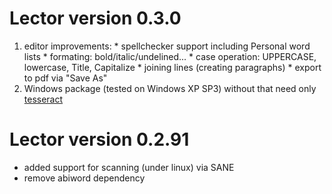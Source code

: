 # Lector version 0.3.0 #

  1. editor improvements:
    * spellchecker support including Personal word lists
    * formating: bold/italic/undelined...
    * case operation: UPPERCASE, lowercase, Title, Capitalize
    * joining lines (creating paragraphs)
    * export to pdf via "Save As"
  1. Windows package (tested on Windows XP SP3) without that need only [tesseract](http://tesseract-ocr.googlecode.com/files/tesseract-ocr-setup-3.01-1.exe)

# Lector version 0.2.91 #
  * added support for scanning (under linux) via SANE
  * remove abiword dependency